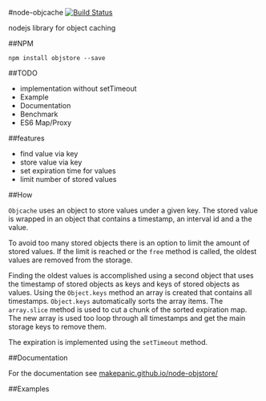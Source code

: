 #node-objcache [![Build Status](https://travis-ci.org/makepanic/node-objstore.png?branch=develop)](https://travis-ci.org/makepanic/node-objstore)

nodejs library for object caching

##NPM

`npm install objstore --save `

##TODO

- implementation without setTimeout
- Example
- Documentation
- Benchmark
- ES6 Map/Proxy

##features

- find value via key
- store value via key
- set expiration time for values
- limit number of stored values

##How

`Objcache` uses an object to store values under a given key. The stored value is wrapped in an object that contains a timestamp, an interval id and a the value.

To avoid too many stored objects there is an option to limit the amount of stored values.
If the limit is reached or the `free` method is called, the oldest values are removed from the storage.

Finding the oldest values is accomplished using a second object that uses the timestamp of stored objects as keys and keys of stored objects as values.
Using the `Object.keys` method an array is created that contains all timestamps. `Object.keys` automatically sorts the array items. The `array.slice` method is used to cut a chunk of the sorted expiration map.
The new array is used too loop through all timestamps and get the main storage keys to remove them.

The expiration is implemented using the `setTimeout` method.

##Documentation

For the documentation see [makepanic.github.io/node-objstore/](http://makepanic.github.io/node-objstore/global.html)

##Examples
